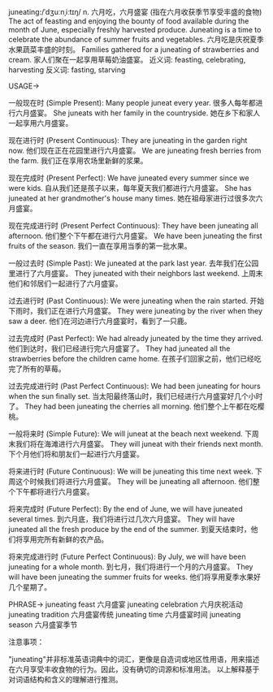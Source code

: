 juneating:/ˈdʒuːnˌiːtɪŋ/
n.
六月吃，六月盛宴 (指在六月收获季节享受丰盛的食物)
The act of feasting and enjoying the bounty of food available during the month of June, especially freshly harvested produce.
Juneating is a time to celebrate the abundance of summer fruits and vegetables. 六月吃是庆祝夏季水果蔬菜丰盛的时刻。
Families gathered for a juneating of strawberries and cream. 家人们聚在一起享用草莓奶油盛宴。
近义词: feasting, celebrating, harvesting
反义词: fasting, starving


USAGE->

一般现在时 (Simple Present):
Many people juneat every year. 很多人每年都进行六月盛宴。
She juneats with her family in the countryside. 她在乡下和家人一起享用六月盛宴。

现在进行时 (Present Continuous):
They are juneating in the garden right now. 他们现在正在花园里进行六月盛宴。
We are juneating fresh berries from the farm. 我们正在享用农场里新鲜的浆果。

现在完成时 (Present Perfect):
We have juneated every summer since we were kids.  自从我们还是孩子以来，每年夏天我们都进行六月盛宴。
She has juneated at her grandmother's house many times.  她在祖母家进行过很多次六月盛宴。

现在完成进行时 (Present Perfect Continuous):
They have been juneating all afternoon. 他们整个下午都在进行六月盛宴。
We have been juneating the first fruits of the season. 我们一直在享用当季的第一批水果。

一般过去时 (Simple Past):
We juneated at the park last year.  去年我们在公园里进行了六月盛宴。
They juneated with their neighbors last weekend.  上周末他们和邻居们一起进行了六月盛宴。


过去进行时 (Past Continuous):
We were juneating when the rain started.  开始下雨时，我们正在进行六月盛宴。
They were juneating by the river when they saw a deer.  他们在河边进行六月盛宴时，看到了一只鹿。

过去完成时 (Past Perfect):
We had already juneated by the time they arrived.  他们到达时，我们已经进行完六月盛宴了。
They had juneated all the strawberries before the children came home.  在孩子们回家之前，他们已经吃完了所有的草莓。

过去完成进行时 (Past Perfect Continuous):
We had been juneating for hours when the sun finally set.  当太阳最终落山时，我们已经进行六月盛宴好几个小时了。
They had been juneating the cherries all morning.  他们整个上午都在吃樱桃。

一般将来时 (Simple Future):
We will juneat at the beach next weekend.  下周末我们将在海滩进行六月盛宴。
They will juneat with their friends next month.  下个月他们将和朋友们一起进行六月盛宴。

将来进行时 (Future Continuous):
We will be juneating this time next week.  下周这个时候我们将进行六月盛宴。
They will be juneating all afternoon.  他们整个下午都将进行六月盛宴。

将来完成时 (Future Perfect):
By the end of June, we will have juneated several times.  到六月底，我们将进行过几次六月盛宴。
They will have juneated all the fresh produce by the end of the summer.  到夏天结束时，他们将享用完所有新鲜的农产品。

将来完成进行时 (Future Perfect Continuous):
By July, we will have been juneating for a whole month. 到七月，我们将进行一个月的六月盛宴。
They will have been juneating the summer fruits for weeks.  他们将享用夏季水果好几个星期了。

PHRASE->
juneating feast 六月盛宴
juneating celebration 六月庆祝活动
juneating tradition 六月盛宴传统
juneating time 六月盛宴时间
juneating season 六月盛宴季节


注意事项：

"juneating"并非标准英语词典中的词汇，更像是自造词或地区性用语，用来描述在六月享受丰收食物的行为。因此，没有确切的词源和标准用法。 以上解释基于对词语结构和含义的理解进行推测。


